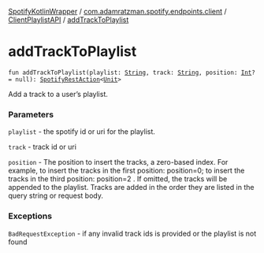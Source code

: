 [SpotifyKotlinWrapper](../../index.md) / [com.adamratzman.spotify.endpoints.client](../index.md) / [ClientPlaylistAPI](index.md) / [addTrackToPlaylist](./add-track-to-playlist.md)

# addTrackToPlaylist

`fun addTrackToPlaylist(playlist: `[`String`](https://kotlinlang.org/api/latest/jvm/stdlib/kotlin/-string/index.html)`, track: `[`String`](https://kotlinlang.org/api/latest/jvm/stdlib/kotlin/-string/index.html)`, position: `[`Int`](https://kotlinlang.org/api/latest/jvm/stdlib/kotlin/-int/index.html)`? = null): `[`SpotifyRestAction`](../../com.adamratzman.spotify.main/-spotify-rest-action/index.md)`<`[`Unit`](https://kotlinlang.org/api/latest/jvm/stdlib/kotlin/-unit/index.html)`>`

Add a track to a user’s playlist.

### Parameters

`playlist` - the spotify id or uri for the playlist.

`track` - track id or uri

`position` - The position to insert the tracks, a zero-based index. For example, to insert the tracks in the
first position: position=0; to insert the tracks in the third position: position=2 . If omitted, the tracks will
be appended to the playlist. Tracks are added in the order they are listed in the query string or request body.

### Exceptions

`BadRequestException` - if any invalid track ids is provided or the playlist is not found